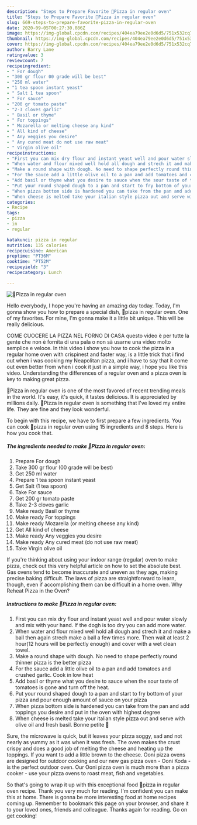```yaml
---
description: "Steps to Prepare Favorite 🍕Pizza in regular oven"
title: "Steps to Prepare Favorite 🍕Pizza in regular oven"
slug: 669-steps-to-prepare-favorite-pizza-in-regular-oven
date: 2020-09-05T00:27:30.086Z
image: https://img-global.cpcdn.com/recipes/404ea79ee2e0d6d5/751x532cq70/🍕pizza-in-regular-oven-recipe-main-photo.jpg
thumbnail: https://img-global.cpcdn.com/recipes/404ea79ee2e0d6d5/751x532cq70/🍕pizza-in-regular-oven-recipe-main-photo.jpg
cover: https://img-global.cpcdn.com/recipes/404ea79ee2e0d6d5/751x532cq70/🍕pizza-in-regular-oven-recipe-main-photo.jpg
author: Barry Lane
ratingvalue: 3
reviewcount: 7
recipeingredient:
- " For dough"
- "300 gr flour 00 grade will be best"
- "250 ml water"
- "1 tea spoon instant yeast"
- " Salt 1 tea spoon"
- " For sauce"
- "200 gr tomato paste"
- "2-3 cloves garlic"
- " Basil or thyme"
- " For toppings"
- " Mozarella or melting cheese any kind"
- " All kind of cheese"
- " Any veggies you desire"
- " Any cured meat do not use raw meat"
- " Virgin olive oil"
recipeinstructions:
- "First you can mix dry flour and instant yeast well and pour water slowly and mix with your hand. If the dogh is too dry you can add more water."
- "When water and flour mixed well hold all dough and strech it and make a ball then again strech make a ball a few times more. Then wait at least 2 hour(12 hours will be perfectly enough) and cover with a wet clean towel."
- "Make a round shape with dough. No need to shape perfectly round thinner pizza is the better pizza"
- "For the sauce add a little olive oil to a pan and add tomatoes and crushed garlic. Cook in low heat"
- "Add basil or thyme what you desire to sauce when the sour taste of tomatoes is gone and turn off the heat."
- "Put your round shaped dough to a pan and start to fry bottom of your pizza and pour enough amount of sauce on your pizza"
- "When pizza bottom side is hardened you can take from the pan and add toppings you desire and put in the oven with highest degree"
- "When cheese is melted take your italian style pizza out and serve with olive oil and fresh basil. Bonne petite 🍕"
categories:
- Recipe
tags:
- pizza
- in
- regular

katakunci: pizza in regular 
nutrition: 135 calories
recipecuisine: American
preptime: "PT36M"
cooktime: "PT52M"
recipeyield: "3"
recipecategory: Lunch

---
```



![🍕Pizza in regular oven](https://img-global.cpcdn.com/recipes/404ea79ee2e0d6d5/751x532cq70/🍕pizza-in-regular-oven-recipe-main-photo.jpg)

Hello everybody, I hope you're having an amazing day today. Today, I'm gonna show you how to prepare a special dish, 🍕pizza in regular oven. One of my favorites. For mine, I'm gonna make it a little bit unique. This will be really delicious.

COME CUOCERE LA PIZZA NEL FORNO DI CASA questo video è per tutte la gente che non è fornita di una pala o non sà usarne una video molto semplice e veloce. In this video i show you how to cook the pizza in a regular home oven with crispinest and faster way, is a little trick that i find out when i was cooking my Neapolitan pizza, and i have to say that it come out even better from when i cook it just in a simple way, i hope you like this video. Understanding the differences of a regular oven and a pizza oven is key to making great pizza.

🍕Pizza in regular oven is one of the most favored of recent trending meals in the world. It's easy, it's quick, it tastes delicious. It is appreciated by millions daily. 🍕Pizza in regular oven is something that I've loved my entire life. They are fine and they look wonderful.


To begin with this recipe, we have to first prepare a few ingredients. You can cook 🍕pizza in regular oven using 15 ingredients and 8 steps. Here is how you cook that.

<!--inarticleads1-->

##### The ingredients needed to make 🍕Pizza in regular oven:

1. Prepare  For dough
1. Take 300 gr flour (00 grade will be best)
1. Get 250 ml water
1. Prepare 1 tea spoon instant yeast
1. Get  Salt (1 tea spoon)
1. Take  For sauce
1. Get 200 gr tomato paste
1. Take 2-3 cloves garlic
1. Make ready  Basil or thyme
1. Make ready  For toppings
1. Make ready  Mozarella (or melting cheese any kind)
1. Get  All kind of cheese
1. Make ready  Any veggies you desire
1. Make ready  Any cured meat (do not use raw meat)
1. Take  Virgin olive oil


If you&#39;re thinking about using your indoor range (regular) oven to make pizza, check out this very helpful article on how to set the absolute best. Gas ovens tend to become inaccurate and uneven as they age, making precise baking difficult. The laws of pizza are straightforward to learn, though, even if accomplishing them can be difficult in a home oven. Why Reheat Pizza in the Oven? 

<!--inarticleads2-->

##### Instructions to make 🍕Pizza in regular oven:

1. First you can mix dry flour and instant yeast well and pour water slowly and mix with your hand. If the dogh is too dry you can add more water.
1. When water and flour mixed well hold all dough and strech it and make a ball then again strech make a ball a few times more. Then wait at least 2 hour(12 hours will be perfectly enough) and cover with a wet clean towel.
1. Make a round shape with dough. No need to shape perfectly round thinner pizza is the better pizza
1. For the sauce add a little olive oil to a pan and add tomatoes and crushed garlic. Cook in low heat
1. Add basil or thyme what you desire to sauce when the sour taste of tomatoes is gone and turn off the heat.
1. Put your round shaped dough to a pan and start to fry bottom of your pizza and pour enough amount of sauce on your pizza
1. When pizza bottom side is hardened you can take from the pan and add toppings you desire and put in the oven with highest degree
1. When cheese is melted take your italian style pizza out and serve with olive oil and fresh basil. Bonne petite 🍕


Sure, the microwave is quick, but it leaves your pizza soggy, sad and not nearly as yummy as it was when it was fresh. The oven makes the crust crispy and does a good job of melting the cheese and heating up the toppings. If you want to add a little brown to the cheese. Ooni pizza ovens are designed for outdoor cooking and our new gas pizza oven - Ooni Koda - is the perfect outdoor oven. Our Ooni pizza oven is much more than a pizza cooker - use your pizza ovens to roast meat, fish and vegetables. 

So that's going to wrap it up with this exceptional food 🍕pizza in regular oven recipe. Thank you very much for reading. I'm confident you can make this at home. There is gonna be more interesting food at home recipes coming up. Remember to bookmark this page on your browser, and share it to your loved ones, friends and colleague. Thanks again for reading. Go on get cooking!
